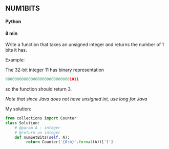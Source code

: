 ## NUM1BITS
#### Python
#### 8 min

Write a function that takes an unsigned integer and returns the number of 1 bits it has.

Example:

The 32-bit integer 11 has binary representation
```python
00000000000000000000000000001011
```
so the function should return 3.

_Note that since Java does not have unsigned int, use long for Java_



My solution:

```python
from collections import Counter
class Solution:
    # @param A : integer
    # @return an integer
    def numSetBits(self, A):
         return Counter('{0:b}'.format(A))['1']

```